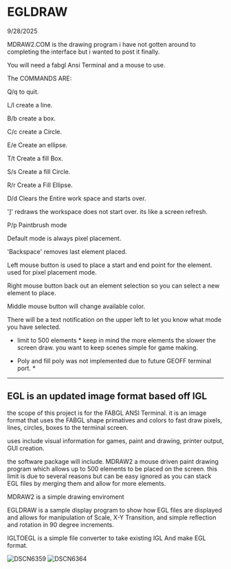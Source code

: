 # EGLDRAW

9/28/2025

MDRAW2.COM is the drawing program i have not gotten around to completing the interface but i wanted to post it finally.

You will need a fabgl Ansi Terminal and a mouse to use.

The COMMANDS ARE:

Q/q to quit.

L/l create a line.

B/b create a box.

C/c create a Circle.

E/e Create an ellipse.

T/t Create a fill Box.

S/s Create a fill Circle.

R/r Create a Fill Ellipse.

D/d Clears the Entire work space and starts over.

']' redraws the workspace does not start over. its like a screen refresh.

P/p Paintbrush mode

Default mode is always pixel placement.

'Backspace' removes last element placed.

Left mouse button is used to place a start and end point for the element. used for pixel placement mode. 

Right mouse button back out an element selection so you can select a new element to place.

Middle mouse button will change available color.

There will be a text notification on the upper left to let you know what mode you have selected.

* limit to 500 elements * keep in mind the more elements the slower the screen draw. you want to keep scenes simple for game making.

* Poly and fill poly was not implemented due to future GEOFF terminal port. *

---
EGL is an updated image format based off IGL
----

the scope of this project is for the FABGL ANSI Terminal.
it is an image format that uses the FABGL shape primatives and colors to fast draw pixels, lines, circles, boxes to the terminal screen.

uses include visual information for games, paint and drawing, printer output, GUI creation.

the software package will include. MDRAW2 a mouse driven paint drawing program which allows up to 500 elements to be placed on the screen.
this limit is due to several reasons but can be easy ignored as you can stack EGL files by merging them and allow for more elements.

MDRAW2 is a simple drawing enviroment

EGLDRAW is a sample display program to show how EGL files are displayed and allows for manipulation of Scale, X-Y Transition, and simple reflection and rotation in 90 degree increments.

IGLTOEGL is a simple file converter to take existing IGL And make EGL format.


![DSCN6359](https://github.com/user-attachments/assets/0d3ccb68-0d82-408d-97ab-614bfca96543)
![DSCN6364](https://github.com/user-attachments/assets/9182ab41-58ed-45a8-9f0e-4445e8748475)
